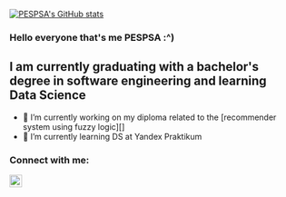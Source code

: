 <!--
**PESPSA/PESPSA** is a ✨ _special_ ✨ repository because its `README.md` (this file) appears on your GitHub profile.

Here are some ideas to get you started:

- 🔭 I’m currently working on ...
- 🌱 I’m currently learning ...
- 👯 I’m looking to collaborate on ...
- 🤔 I’m looking for help with ...
- 💬 Ask me about ...
- 📫 How to reach me: ...
- 😄 Pronouns: ...
- ⚡ Fun fact: ...
-->

[![PESPSA's GitHub stats](https://github-readme-stats.vercel.app/api?username=PESPSA&show_icons=true&theme=cobalt)](https://github.com/anuraghazra/github-readme-stats)

### Hello everyone that's me PESPSA :^)

## I am currently graduating with a bachelor's degree in software engineering and learning Data Science
- 🔭 I’m currently working on my diploma related to the [recommender system using fuzzy logic][]
- 🌱 I’m currently learning DS at Yandex Praktikum

### Connect with me:

[<img align="left" alt="Telegram" width="22px" src="https://img.icons8.com/ios/50/000000/telegram-app.png" />][Telegram]

[Telegram]:t.me/psapsa
